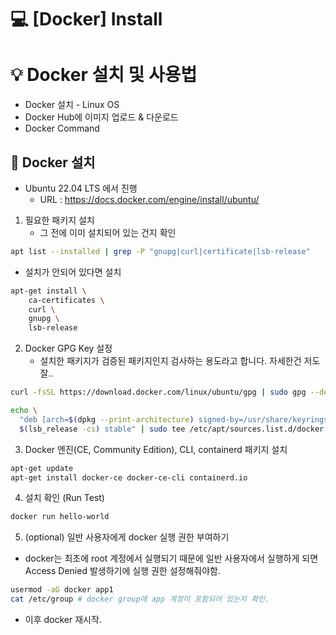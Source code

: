 💻 [Docker] Install
==================
# 💡 Docker 설치 및 사용법
* Docker 설치 - Linux OS
* Docker Hub에 이미지 업로드 & 다운로드
* Docker Command

## 📌 Docker 설치
* Ubuntu 22.04 LTS 에서 진행
  * URL : https://docs.docker.com/engine/install/ubuntu/

1. 필요한 패키지 설치
    - 그 전에 이미 설치되어 있는 건지 확인
```bash
apt list --installed | grep -P "gnupg|curl|certificate|lsb-release"
```
- 설치가 안되어 있다면 설치

```bash
apt-get install \
    ca-certificates \
    curl \
    gnupg \
    lsb-release
```
2. Docker GPG Key 설정
    - 설치한 패키지가 검증된 패키지인지 검사하는 용도라고 합니다. 자세한건 저도 잘..
```bash
curl -fsSL https://download.docker.com/linux/ubuntu/gpg | sudo gpg --dearmor -o /usr/share/keyrings/docker-archive-keyring.gpg
```
```bash
echo \
  "deb [arch=$(dpkg --print-architecture) signed-by=/usr/share/keyrings/docker-archive-keyring.gpg] https://download.docker.com/linux/ubuntu \
  $(lsb_release -cs) stable" | sudo tee /etc/apt/sources.list.d/docker.list > /dev/null
```

3. Docker 엔진(CE, Community Edition), CLI, containerd 패키지 설치
```bash
apt-get update
apt-get install docker-ce docker-ce-cli containerd.io
```

4. 설치 확인 (Run Test)
```bash
docker run hello-world
```

5. (optional) 일반 사용자에게 docker 실행 권한 부여하기
* docker는 최초에 root 계정에서 실행되기 때문에 일반 사용자에서 실행하게 되면 Access Denied 발생하기에 실행 권한 설정해줘야함.
```bash
usermod -aG docker app1
cat /etc/group # docker group에 app 계정이 포함되어 있는지 확인.
```
* 이후 docker 재시작.
